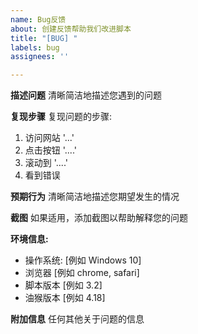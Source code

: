 ```yaml
---
name: Bug反馈
about: 创建反馈帮助我们改进脚本
title: "[BUG] "
labels: bug
assignees: ''

---
```


**描述问题**
清晰简洁地描述您遇到的问题

**复现步骤**
复现问题的步骤:
1. 访问网站 '...'
2. 点击按钮 '....'
3. 滚动到 '....'
4. 看到错误

**预期行为**
清晰简洁地描述您期望发生的情况

**截图**
如果适用，添加截图以帮助解释您的问题

**环境信息:**
 - 操作系统: [例如 Windows 10]
 - 浏览器 [例如 chrome, safari]
 - 脚本版本 [例如 3.2]
 - 油猴版本 [例如 4.18]

**附加信息**
任何其他关于问题的信息